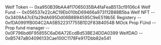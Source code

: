 Welf Token -- 0xa950B39bAA4f17065035BA4faFeaB513cf9106c4
Welf Fund -- 0x056537e22cAC19Eb010bD69466a973112B88B5ba
Welf NFT -- 0x3409A47cEfa29dA695Dd06B8B94595C9eE519b5E
Registery -- 0xfDA0991fB004C2AA5B522317755B1D2F8384054B
MOck Prop FUnd --
Prop fund manager -- 0x0F796bd6F95855C6aD6A72EcdBd53BE24DDA0399
WelfDAO -- 0xB5747aB04096133Cae100C1178Fe917Dbb82e541
